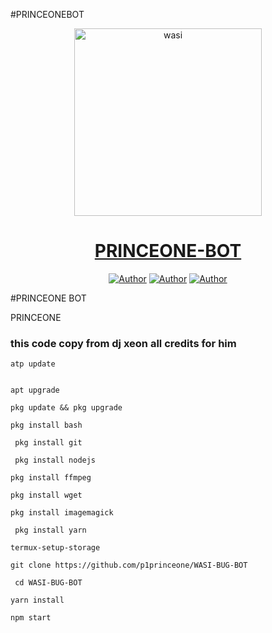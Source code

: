 #PRINCEONEBOT


<p align="center">  
  <a href="https://whatsapp.com/channel/0029VaDK8ZUDjiOhwFS1cP2j">
    <img alt="wasi" height="300" src="">
    <h1 align="center">PRINCEONE-BOT</h1>
  </a>
</p>
<p align="center">
<a href="https://github.com/p1princeone"><img title="Author" src="https://img.shields.io/badge/princeone-black?style=for-the-badge&logo=Github"></a> <a href="https://whatsapp.com/channel/0029VaDK8ZUDjiOhwFS1cP2j"><img title="Author" src="https://img.shields.io/badge/CHANNEL-black?style=for-the-badge&logo=whatsapp"></a> <a href="https://wa.me/254793651678"><img title="Author" src="https://img.shields.io/badge/CHAT US-black?style=for-the-badge&logo=whatsapp"></a>

   #PRINCEONE BOT

   
   
 PRINCEONE
### this code copy from dj xeon  all credits for him

```
atp update
   

apt upgrade

pkg update && pkg upgrade

pkg install bash

 pkg install git

 pkg install nodejs

pkg install ffmpeg

pkg install wget

pkg install imagemagick

 pkg install yarn

termux-setup-storage
```

```
git clone https://github.com/p1princeone/WASI-BUG-BOT 
```
```
 cd WASI-BUG-BOT
```
```
yarn install
  ```
    
```
npm start
```
